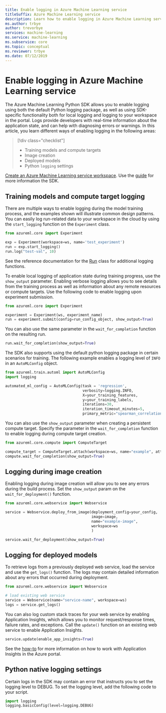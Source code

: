 ```yaml
---
title: Enable logging in Azure Machine Learning service
titleSuffix: Azure Machine Learning service
description: Learn how to enable logging in Azure Machine Learning service using both the default Python logging package, as well as using SDK-specific functionality.
ms.author: trbye
author: trevorbye
services: machine-learning
ms.service: machine-learning
ms.subservice: core
ms.topic: conceptual
ms.reviewer: trbye
ms.date: 07/12/2019
---
```


# Enable logging in Azure Machine Learning service

The Azure Machine Learning Python SDK allows you to enable logging using both the default Python logging package, as well as using SDK-specific functionality both for local logging and logging to your workspace in the portal. Logs provide developers with real-time information about the application state, and can help with diagnosing errors or warnings. In this article, you learn different ways of enabling logging in the following areas:

> [!div class="checklist"]
> * Training models and compute targets
> * Image creation
> * Deployed models
> * Python `logging` settings

[Create an Azure Machine Learning service workspace](setup-create-workspace.md). Use the [guide](https://docs.microsoft.com/python/api/overview/azure/ml/install?view=azure-ml-py) for more information the SDK.

## Training models and compute target logging

There are multiple ways to enable logging during the model training process, and the examples shown will illustrate common design patterns. You can easily log run-related data to your workspace in the cloud by using the `start_logging` function on the `Experiment` class.

```python
from azureml.core import Experiment

exp = Experiment(workspace=ws, name='test_experiment')
run = exp.start_logging()
run.log("test-val", 10)
```

See the reference documentation for the [Run](https://docs.microsoft.com/python/api/azureml-core/azureml.core.run(class)?view=azure-ml-py) class for additional logging functions.

To enable local logging of application state during training progress, use the `show_output` parameter. Enabling verbose logging allows you to see details from the training process as well as information about any remote resources or compute targets. Use the following code to enable logging upon experiment submission.

```python
from azureml.core import Experiment

experiment = Experiment(ws, experiment_name)
run = experiment.submit(config=run_config_object, show_output=True)
```

You can also use the same parameter in the `wait_for_completion` function on the resulting run.

```python
run.wait_for_completion(show_output=True)
```

The SDK also supports using the default python logging package in certain scenarios for training. The following example enables a logging level of `INFO` in an `AutoMLConfig` object.

```python
from azureml.train.automl import AutoMLConfig
import logging

automated_ml_config = AutoMLConfig(task = 'regression',
                                   verbosity=logging.INFO,
                                   X=your_training_features,
                                   y=your_training_labels,
                                   iterations=30,
                                   iteration_timeout_minutes=5,
                                   primary_metric="spearman_correlation")
```

You can also use the `show_output` parameter when creating a persistent compute target. Specify the parameter in the `wait_for_completion` function to enable logging during compute target creation.

```python
from azureml.core.compute import ComputeTarget

compute_target = ComputeTarget.attach(workspace=ws, name="example", attach_configuration=config)
compute.wait_for_completion(show_output=True)
```

## Logging during image creation

Enabling logging during image creation will allow you to see any errors during the build process. Set the `show_output` param on the `wait_for_deployment()` function.

```python
from azureml.core.webservice import Webservice

service = Webservice.deploy_from_image(deployment_config=your_config,
                                       image=image,
                                       name="example-image",
                                       workspace=ws
                                       )

service.wait_for_deployment(show_output=True)
```

## Logging for deployed models

To retrieve logs from a previously deployed web service, load the service and use the `get_logs()` function. The logs may contain detailed information about any errors that occurred during deployment.

```python
from azureml.core.webservice import Webservice

# load existing web service
service = Webservice(name="service-name", workspace=ws)
logs = service.get_logs()
```

You can also log custom stack traces for your web service by enabling Application Insights, which allows you to monitor request/response times, failure rates, and exceptions. Call the `update()` function on an existing web service to enable Application Insights.

```python
service.update(enable_app_insights=True)
```

See the [how-to](how-to-enable-app-insights.md) for more information on how to work with Application Insights in the Azure portal.

## Python native logging settings

Certain logs in the SDK may contain an error that instructs you to set the logging level to DEBUG. To set the logging level, add the following code to your script.

```python
import logging
logging.basicConfig(level=logging.DEBUG)
```
